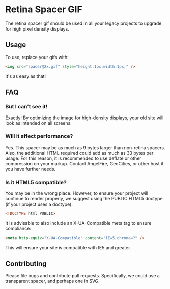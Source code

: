 Retina Spacer GIF
==================================================

The retina spacer gif should be used in all your legacy projects to upgrade for
high pixel density displays. 

## Usage

To use, replace your gifs with:

``` html 
<img src="spacer@2x.gif" style="height:1px;width:1px;" />
``` 

It's as easy as that!

## FAQ

### But I can't see it!

Exactly! By optimizing the image for high-density displays, your old site will
look as intended on all screens.

### Will it affect performance?

Yes. This spacer may be as much as 9 bytes larger than non-retina spacers. Also,
the additional HTML required could add as much as 33 bytes per usage. For this 
reason, it is recommended to use deflate or other compression on your markup. 
Contact AngelFire, GeoCities, or other host if you have further needs.

### Is it HTML5 compatible?

You may be in the wrong place. However, to ensure your project will continue to 
render properly, we suggest using the PUBLIC HTML5 doctype (if your project uses
 a doctype):

``` html 
<!DOCTYPE html PUBLIC>
``` 

It is advisable to also include an X-UA-Compatible meta tag to ensure compliance:
``` html 
<meta http-equiv="X-UA-Compatible" content="IE=5,chrome=?" />
```

This will ensure your site is compatible with IE5 and greater.


## Contributing

Please file bugs and contribute pull requests. Specifically, we could use a
transparent spacer, and perhaps one in SVG.
